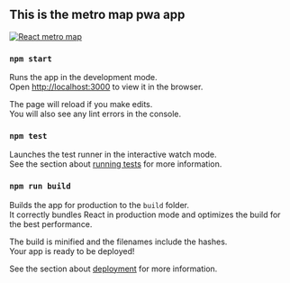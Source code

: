 ## This is the metro map pwa app
[![React metro map](https://i.gyazo.com/cf8e4e6e9e2d83471d47cbc5be84a29f.gif)](https://gyazo.com/cf8e4e6e9e2d83471d47cbc5be84a29f)
### `npm start`

Runs the app in the development mode.<br>
Open [http://localhost:3000](http://localhost:3000) to view it in the browser.

The page will reload if you make edits.<br>
You will also see any lint errors in the console.

### `npm test`

Launches the test runner in the interactive watch mode.<br>
See the section about [running tests](#running-tests) for more information.

### `npm run build`

Builds the app for production to the `build` folder.<br>
It correctly bundles React in production mode and optimizes the build for the best performance.

The build is minified and the filenames include the hashes.<br>
Your app is ready to be deployed!

See the section about [deployment](#deployment) for more information.
